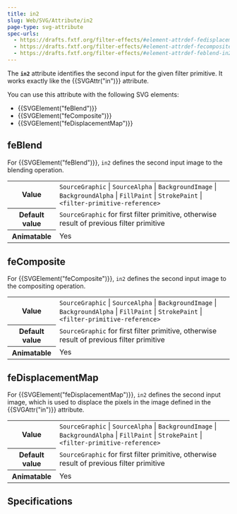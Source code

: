 ```yaml
---
title: in2
slug: Web/SVG/Attribute/in2
page-type: svg-attribute
spec-urls:
  - https://drafts.fxtf.org/filter-effects/#element-attrdef-fedisplacementmap-in2
  - https://drafts.fxtf.org/filter-effects/#element-attrdef-fecomposite-in2
  - https://drafts.fxtf.org/filter-effects/#element-attrdef-feblend-in2
---
```




The **`in2`** attribute identifies the second input for the given filter primitive. It works exactly like the {{SVGAttr("in")}} attribute.

You can use this attribute with the following SVG elements:

- {{SVGElement("feBlend")}}
- {{SVGElement("feComposite")}}
- {{SVGElement("feDisplacementMap")}}

## feBlend

For {{SVGElement("feBlend")}}, `in2` defines the second input image to the blending operation.

<table class="properties">
  <tbody>
    <tr>
      <th scope="row">Value</th>
      <td>
        <code>SourceGraphic</code> | <code>SourceAlpha</code> |
        <code>BackgroundImage</code> | <code>BackgroundAlpha</code> |
        <code>FillPaint</code> | <code>StrokePaint</code> |
        <code>&#x3C;filter-primitive-reference></code>
      </td>
    </tr>
    <tr>
      <th scope="row">Default value</th>
      <td>
        <code>SourceGraphic</code> for first filter primitive, otherwise result
        of previous filter primitive
      </td>
    </tr>
    <tr>
      <th scope="row">Animatable</th>
      <td>Yes</td>
    </tr>
  </tbody>
</table>

## feComposite

For {{SVGElement("feComposite")}}, `in2` defines the second input image to the compositing operation.

<table class="properties">
  <tbody>
    <tr>
      <th scope="row">Value</th>
      <td>
        <code>SourceGraphic</code> | <code>SourceAlpha</code> |
        <code>BackgroundImage</code> | <code>BackgroundAlpha</code> |
        <code>FillPaint</code> | <code>StrokePaint</code> |
        <code>&#x3C;filter-primitive-reference></code>
      </td>
    </tr>
    <tr>
      <th scope="row">Default value</th>
      <td>
        <code>SourceGraphic</code> for first filter primitive, otherwise result
        of previous filter primitive
      </td>
    </tr>
    <tr>
      <th scope="row">Animatable</th>
      <td>Yes</td>
    </tr>
  </tbody>
</table>

## feDisplacementMap

For {{SVGElement("feDisplacementMap")}}, `in2` defines the second input image, which is used to displace the pixels in the image defined in the {{SVGAttr("in")}} attribute.

<table class="properties">
  <tbody>
    <tr>
      <th scope="row">Value</th>
      <td>
        <code>SourceGraphic</code> | <code>SourceAlpha</code> |
        <code>BackgroundImage</code> | <code>BackgroundAlpha</code> |
        <code>FillPaint</code> | <code>StrokePaint</code> |
        <code>&#x3C;filter-primitive-reference></code>
      </td>
    </tr>
    <tr>
      <th scope="row">Default value</th>
      <td>
        <code>SourceGraphic</code> for first filter primitive, otherwise result
        of previous filter primitive
      </td>
    </tr>
    <tr>
      <th scope="row">Animatable</th>
      <td>Yes</td>
    </tr>
  </tbody>
</table>

## Specifications


